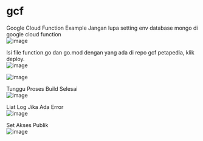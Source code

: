 # gcf
Google Cloud Function Example
Jangan lupa setting env database mongo di google cloud function  
![image](https://github.com/petapedia/gcf/assets/11188109/a927c980-e81f-471a-a100-f437e330b185)


Isi file function.go dan go.mod dengan yang ada di repo gcf petapedia, klik deploy.  
![image](https://github.com/petapedia/gcf/assets/11188109/84f1be81-08e1-4d4c-9004-e3c905159b78)

![image](https://github.com/petapedia/gcf/assets/11188109/db4648df-5390-47ae-9fc6-19843fb50490)


Tunggu Proses Build Selesai  
![image](https://github.com/petapedia/gcf/assets/11188109/0f3ccfe9-7ec8-4cff-a7f1-e0e8a1375951)

Liat Log Jika Ada Error  
![image](https://github.com/petapedia/gcf/assets/11188109/80ead846-b81a-4e45-a0bc-d527f822948b)


Set Akses Publik  
![image](https://github.com/petapedia/gcf/assets/11188109/45b84091-3e42-4124-9264-ae86e08d49b3)
